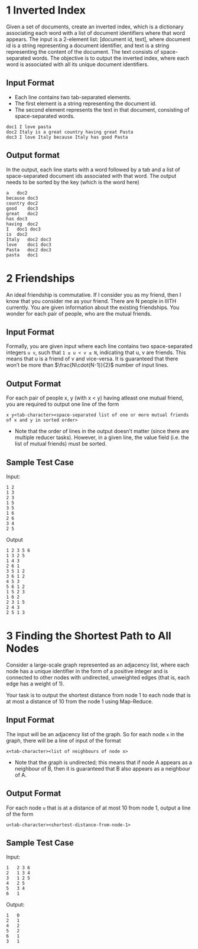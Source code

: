 # 1 Inverted Index
Given a set of documents, create an inverted index, which is a dictionary associating each word with a list of document identifiers where that word appears. The input is a 2-element list: [document id, text], where document id is a string representing a document identifier, and text is a string representing the content of the document. The text consists of space-separated words. The objective is to output the inverted index, where each word is associated with all its unique document identifiers.

## Input Format
- Each line contains two tab-separated elements.
- The first element is a string representing the document id.
- The second element represents the text in that document, consisting of space-separated words.

```
doc1 I love pasta
doc2 Italy is a great country having great Pasta
doc3 I love Italy because Italy has good Pasta
```

## Output format
In the output, each line starts with a word followed by a tab and a list of space-separated document ids associated with that word. The output needs to be sorted by the key (which is the word here)
```
a   doc2
because doc3
country doc2
good    doc3
great   doc2
has doc3
having  doc2
I   doc1 doc3
is  doc2
Italy   doc2 doc3
love    doc1 doc3
Pasta   doc2 doc3
pasta   doc1
```

# 2 Friendships
An ideal friendship is commutative. If I consider you as my friend, then I know that you consider me as your friend.
There are N people in IIITH currently. You are given information about the existing friendships. You wonder for each pair of people, who are the mutual friends. 


## Input Format
Formally, you are given input where each line contains two space-separated integers `u v`, such that `1 ≤ u < v ≤ N`, indicating that u, v are friends. This means that u is a friend of v and vice-versa. It is guaranteed that there won’t be more than $\frac{N\cdot(N-1)}{2}$ number of input lines.

## Output Format
For each pair of people x, y (with x < y) having atleast one mutual friend, you are required to output one line of the form 
```
x y<tab-character><space-separated list of one or more mutual friends of x and y in sorted order>
```
* Note that the order of lines in the output doesn’t matter (since there are multiple reducer tasks). However, in a given line, the value field (i.e. the list of mutual friends) must be sorted.
  
## Sample Test Case
Input:
```
1 2
1 3
2 3
1 5
3 5
1 6
2 6
3 4
2 5
```
Output
```
1 2 3 5 6
1 3 2 5
1 4 3
2 6 1
3 5 1 2
3 6 1 2
4 5 3
5 6 1 2
1 5 2 3
1 6 2
2 3 1 5
2 4 3
2 5 1 3
```
# 3 Finding the Shortest Path to All Nodes
Consider a large-scale graph represented as an adjacency list, where each node has a unique identifier in the form of a positive integer and is connected to other nodes with undirected, unweighted edges (that is, each edge has a weight of 1). 

Your task is to output the shortest distance from node 1 to each node that is at most a distance of 10 from the node 1 using Map-Reduce.

## Input Format
The input will be an adjacency list of the graph. So for each node `x` in the graph, there will be a line of input of the format 
```
x<tab-character><list of neighbours of node x>
```
* Note that the graph is undirected; this means that if node A appears as a neighbour of B, then it is guaranteed that B also appears as a neighbour of A.

## Output Format
For each node `u` that is at a distance of at most 10 from node 1, output a line of the form
```
u<tab-character><shortest-distance-from-node-1>
```
## Sample Test Case
Input:
```
1   2 3 6
2   1 3 4
3   1 2 5
4   2 5
5   3 4
6   1
```
Output:
```
1   0
2   1
4   2
5   2
6   1
3   1
```
